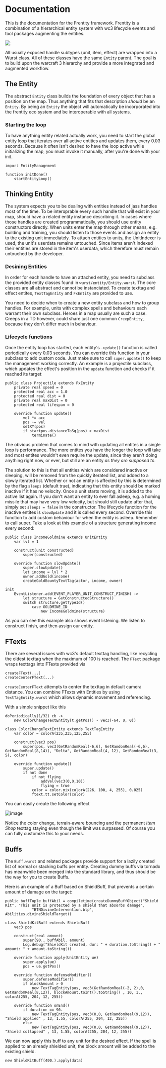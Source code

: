# Documentation

This is the documentation for the Frentity framework.
Frentity is a combination of a hierarchical entity system with wc3 lifecycle events and tool packages augmenting the entities.

![](./hierarchy.png)

All usually exposed handle subtypes (unit, item, effect) are wrapped into a Wurst class. All of these classes have the same `Entity` parent.
The goal is to build upon the warcraft 3 hierarchy and provide a more integrated and augmented workflow.

## The Entity

The abstract `Entity` class builds the foundation of every object that has a position on the map. Thus anything that fits that description *should* be an `Entity`.
By being an `Entity` the object will automatically be incorporated into the frentity eco system and be interoperable with all systems.

### Starting the loop

To have anything entity related actually work, you need to start the global entity loop that iterates over all active entities and updates them, every 0.03 seconds. Because it often isn't desired to have the loop active while initializing the map, you must invoke it manually, after you're done with your init.

```wurst
import EntityManagement

function initDone()
	startEntityLoop()
```

## Thinking Entity

The system expects you to be dealing with entities instead of jass handles most of the time. To be interoprable every such handle that will exist in your map, should have a related entity instance describing it. In cases where those handles are created programmatically, you should use entity constructors directly. When units enter the map through other means, e.g. building and training, you should listen to those events and assign an entity to the existing unit immediately.
To attach entities to units, the UnitIndexer is used, the unit's userdata remains untouched. Since items aren't indexed their entities are stored in the item's userdata, which therefore must remain untouched by the developer.

### Desining Entities

In order for each handle to have an attached entity, you need to subclass the provided entity classes found in `wurst/entity/Entity.wurst`. The core classes are all abstract and cannot be instanciated. To create texttag and effect entites, `TextTagEntity` and `FxEntity` are provided to use.

You need to decide when to create a new entity subclass and how to group handles. For example, units with complex spells and behaviours each warrant their own subclass. Heroes in a map usually are such a case. Creeps in a TD however, could share just one common `CreepEntity`, because they don't differ much in behaviour.

### Lifecycle functions

Once the entity loop has started, each entity's `.update()` function is called periodically every 0.03 seconds. You can override this function in your subclass to add custom code. Just make sure to call `super.update()` to keep the management working correctly. An example is a projectile subclass, which updates the effect's position in the `update` function and checks if it reached its target:

```wurst
public class Projectile extends FxEntity
	private real speed = 0
	protected real acc = 1.0
	protected real dist = 0
	private real maxDist = 0
	protected real lifespan = 0
		
	override function update()
		vel *= acc
		pos += vel
		setXY(pos)
		if startpos.distanceToSq(pos) > maxDist
			terminate()
```

The obvious problem that comes to mind with updating all entites in a single loop is performance. The more entites you have the longer the loop will take and most entites wouldn't even require the update, since they aren't doing anything right now, or ever, but still are an entity *as they are supposed to*.

The solution to this is that all entities which are considered inactive or sleeping, will be removed from the quickly iterated list, and added to a slowly iterated list. Whether or not an entity is affected by this is determined by the flag `sleeps` (default true), indicating that this entity should be marked inactive if it has no velocity.
Once a unit starts moving, it is added to the active list again. If you don't want an entity to ever fall asleep, e.g. a homing missile that may have very low velocity, but should still update after that, simply set `sleeps = false` in the constructor.
The lifecycle function for the inactive entites is `slowUpdate` and it is called every second. Override this function to add custom behaviour for when the entity is asleep. Remember to call super. Take a look at this example of a structure generating income every second:

```wurst
public class IncomeGoldmine extends UnitEntity
	var lvl = 1

	construct(unit constructed)
		super(constructed)

	override function slowUpdate()
		super.slowUpdate()
		let income = lvl * 2
		owner.addGold(income)
		createGoldBountyTextTag(actor, income, owner)

init
	EventListener.add(EVENT_PLAYER_UNIT_CONSTRUCT_FINISH) ->
		let structure = GetConstructedStructure()
		switch structure.getTypeId()
			case GOLDMINE_ID
				new IncomeGoldmine(structure)
```

As you can see this example also shows event listening. We listen to construct finish, and then assign our entity.

## FTexts

There are several issues with wc3's default texttag handling, like recycling the oldest texttag when the maximum of 100 is reached.
The `FText` package wraps texttags into FTexts provided via 
```
createFText(...)
createCenterFText(...)
```

`createCenterFText` attempts to center the texttag in default camera distance. You can combine FTexts with Entities by using `TextTagEntity.wurst` which allows dynamic movement and referencing.

With a simple snippet like this
```
doPeriodically(1/32) cb ->
	new ColorChangeTextEntity(t.getPos() - vec3(-64, 0, 0))
    
class ColorChangeTextEntity extends TextTagEntity
	var color = colorA(235,235,125,255)

	construct(vec3 pos)
		super(pos, vec3(GetRandomReal(-6,6), GetRandomReal(-6,6), GetRandomReal(8,14)), "Ðelta", GetRandomReal(4, 12), GetRandomReal(3, 5), color)

	override function update()
		super.update()
		if not done
			if not flying
				addVel(vec3(0,0,10))
				flying = true
			color = color.mix(colorA(226, 100, 4, 255), 0.025)
			ftext.tt.setColor(color)
```
You can easily create the following effect

![image](https://user-images.githubusercontent.com/1486037/136803206-64e2d7b6-cffa-4fc0-a99f-33fc4d5fabec.png)

Notice the color change, terrain-aware bouncing and the permanent *Item Shop* texttag staying even though the limit was surpassed. Of course you can fully customize this to your needs.

## Buffs

The `Buff.wurst` and related packages provide support for a lazily created list of normal or stacking buffs per entity. Creating dummy buffs via tornado has meanwhile been merged into the standard library, and thus should be the way for you to create Buffs.

Here is an example of a Buff based on ShieldBuff, that prevents a certain amount of damage on the target:

```
public buffTuple buffAbil = compiletime(createDummyBuffObject("Shield Kit", "This unit is protected by a shield that absorbs damage", 
			"BTNDivineIntervention.blp", Abilities.divineShieldTarget))
            
class ShieldKitBuff extends ShieldBuff
	vec3 pos

	construct(real amount)
		super(90., buffAbil, amount)
		Log.debug("ShieldKit created, dur: " + duration.toString() + " amount: " + amount.toString())

	override function apply(UnitEntity ue) 
		super.apply(ue)
		pos = ue.getPos()

	override function defenseModifier()
		super.defenseModifier()
		if blockAmount > 0
			new TextTagEntity(pos, vec3(GetRandomReal(-2, 2),0, GetRandomReal(8,12)), blockAmount.toInt().toString() , 10, 1., colorA(255, 204, 12, 255))

	override function onEnd()
		if duration == 90.
			new TextTagEntity(pos, vec3(0,0, GetRandomReal(9,12)), "Shield applied" , 13, 1.55, colorA(255, 204, 12, 255))
		else
			new TextTagEntity(pos, vec3(0,0, GetRandomReal(9,12)), "Shield collapsed" , 13, 1.55, colorA(255, 204, 12, 255))
```

We can now apply this buff to any unit for the desired effect. If the spell is applied to an already shielded unit, the block amount will be added to the existing shield.
```
new ShieldKitBuff(400.).apply(data)
```
